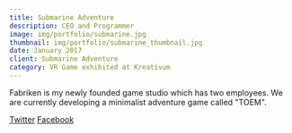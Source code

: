 ```yaml
---
title: Submarine Adventure
description: CEO and Programmer
image: img/portfolio/submarine.jpg
thumbnail: img/portfolio/submarine_thumbnail.jpg
date: January 2017
client: Submarine Adventure
category: VR Game exhibited at Kreativum
---
```

Fabriken is my newly founded game studio which has two employees. 
We are currently developing a minimalist adventure game called "TOEM".


[Twitter](https://twitter.com/Fabriken_) 
[Facebook](http://facebook.com/FabrikenGames)